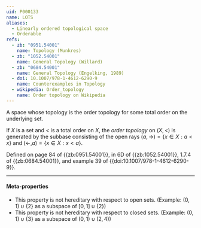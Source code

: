 ```yaml
---
uid: P000133
name: LOTS
aliases:
  - Linearly ordered topological space
  - Orderable
refs:
  - zb: "0951.54001"
    name: Topology (Munkres)
  - zb: "1052.54001"
    name: General Topology (Willard)
  - zb: "0684.54001"
    name: General Topology (Engelking, 1989)
  - doi: 10.1007/978-1-4612-6290-9
    name: Counterexamples in Topology
  - wikipedia: Order_topology
    name: Order topology on Wikipedia
---
```


A space whose topology is the order topology for some total order on the underlying set.

If $X$ is a set and $<$ is a total order on $X$, the *order topology* on $(X,<)$ is generated by the subbase consisting of the open rays $(a,\to) = \{x\in X: a < x\}$ and $(\leftarrow, a) = \{x\in X: x < a\}$.

Defined on page 84 of {{zb:0951.54001}}, in 6D of {{zb:1052.54001}}, 1.7.4 of {{zb:0684.54001}}, and example 39 of {{doi:10.1007/978-1-4612-6290-9}}.

----
#### Meta-properties

- This property is not hereditary with respect to open sets.
(Example: $(0,1)\cup\{2\}$ as a subspace of $[0,1]\cup\{2\}$)
- This property is not hereditary with respect to closed sets.
(Example: $(0,1)\cup\{3\}$ as a subspace of $(0,1)\cup(2,4)$)
